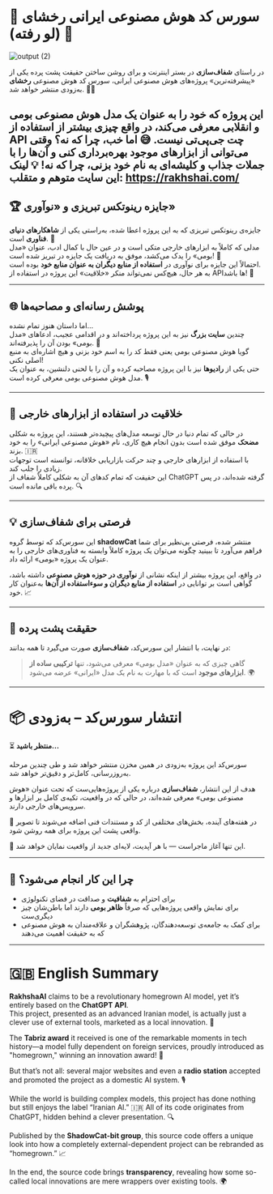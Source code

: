 # 🤖 سورس کد هوش مصنوعی ایرانی رخشای (لو رفته) 🚨

![output (2)](https://github.com/user-attachments/assets/41e6a251-ae69-476f-b796-3f0f059e43fe)


در راستای **شفاف‌سازی** در بستر اینترنت و برای روشن ساختن حقیقت پشت پرده یکی از «پیشرفته‌ترین» پروژه‌های هوش مصنوعی ایرانی، سورس کد هوش مصنوعی **رخشای** به‌زودی منتشر خواهد شد. 🕵️‍♂️

این پروژه که خود را به عنوان یک مدل هوش مصنوعی **بومی و انقلابی** معرفی می‌کند، در واقع چیزی بیشتر از استفاده از API چت جی‌پی‌تی نیست. 😅 اما خب، چرا که نه؟ وقتی می‌توانی از ابزارهای موجود بهره‌برداری کنی و آن‌ها را با جملات جذاب و کلیشه‌ای به نام خود بزنی، چرا که نه! 💡
لینک این سایت متوهم و متقلب: https://rakhshai.com/
---

## 🏆 جایزه رینوتکس تبریزی و «نوآوری»

جایزه‌ی رینوتکس تبریزی که به این پروژه اعطا شده، به‌راستی یکی از **شاهکارهای دنیای فناوری** است. 🤯  
مدلی که کاملاً به ابزارهای خارجی متکی است و در عین حال با کمال ادب، عنوان «مدل بومی» را یدک می‌کشد، موفق به دریافت یک جایزه در تبریز شده است! 🏅  
احتمالاً این جایزه برای نوآوری در **استفاده از منابع دیگران به عنوان منابع خود** بوده است.  
به هر حال، هیچ‌کس نمی‌تواند منکر «خلاقیت» این پروژه در استفاده از APIها باشد! 🔧

---

## 🌐 پوشش رسانه‌ای و مصاحبه‌ها

اما داستان هنوز تمام نشده...  
چندین **سایت بزرگ** نیز به این پروژه پرداخته‌اند و در اقدامی عجیب، ادعاهای «مدل بومی» بودن آن را پذیرفته‌اند. 🤨  
گویا هوش مصنوعی بومی یعنی فقط کد را به اسم خود بزنی و هیچ اشاره‌ای به منبع اصلی نکنی!  
حتی یکی از **رادیوها** نیز با این پروژه مصاحبه کرده و آن را با لحنی دلنشین، به عنوان یک مدل هوش مصنوعی بومی معرفی کرده است. 🎙️

---

## 🧠 خلاقیت در استفاده از ابزارهای خارجی

در حالی که تمام دنیا در حال توسعه مدل‌های پیچیده‌تر هستند، این پروژه به شکلی **مضحک** موفق شده است بدون انجام هیچ کاری، نام «هوش مصنوعی ایرانی» را به خود بزند. 🇮🇷  
با استفاده از ابزارهای خارجی و چند حرکت بازاریابی خلاقانه، توانسته است توجهات زیادی را جلب کند.  
این حقیقت که تمام کدهای آن به شکلی کاملاً شفاف از ChatGPT گرفته شده‌اند، در پس پرده باقی مانده است. 🔍

---

## 💡 فرصتی برای شفاف‌سازی

این سورس‌کد که توسط گروه **shadowCat** منتشر شده، فرصتی بی‌نظیر برای شما فراهم می‌آورد تا ببینید چگونه می‌توان یک پروژه کاملاً وابسته به فناوری‌های خارجی را به عنوان یک پروژه «بومی» ارائه داد.  

در واقع، این پروژه بیشتر از اینکه نشانی از **نوآوری در حوزه هوش مصنوعی** داشته باشد، گواهی است بر توانایی در **استفاده از منابع دیگران و سوء‌استفاده از آن‌ها** به‌عنوان کار خود. 📈

---

## 🧐 حقیقت پشت پرده

در نهایت، با انتشار این سورس‌کد، **شفاف‌سازی** صورت می‌گیرد تا همه بدانند:

> گاهی چیزی که به عنوان «مدل بومی» معرفی می‌شود، تنها **ترکیبی ساده از ابزارهای موجود** است که با مهارت به نام یک مدل «ایرانی» عرضه می‌شود. 🌍
---

# 📦 انتشار سورس‌کد – به‌زودی

⏳ **منتظر باشید...**

سورس‌کد این پروژه به‌زودی در همین مخزن منتشر خواهد شد و طی چندین مرحله به‌روزرسانی، کامل‌تر و دقیق‌تر خواهد شد.

هدف از این انتشار، **شفاف‌سازی** درباره یکی از پروژه‌هایی‌ست که تحت عنوان «هوش مصنوعی بومی» معرفی شده‌اند، در حالی که در واقعیت، تکیه‌ی کامل بر ابزارها و سرویس‌های خارجی دارند.

🧩 در هفته‌های آینده، بخش‌های مختلفی از کد و مستندات فنی اضافه می‌شوند تا تصویر واقعی پشت این پروژه برای همه روشن شود.

📢 این تنها آغاز ماجراست — با هر آپدیت، لایه‌ای جدید از واقعیت نمایان خواهد شد.

---

## 📌 چرا این کار انجام می‌شود؟

- برای احترام به **شفافیت** و صداقت در فضای تکنولوژی
- برای نمایش واقعی پروژه‌هایی که صرفاً **ظاهر بومی** دارند اما باطن‌شان چیز دیگری‌ست
- برای کمک به جامعه‌ی توسعه‌دهندگان، پژوهشگران و علاقه‌مندان به هوش مصنوعی که به حقیقت اهمیت می‌دهند


---

# 🇬🇧 English Summary

**RakhshaAI** claims to be a revolutionary homegrown AI model, yet it’s entirely based on the **ChatGPT API**.  
This project, presented as an advanced Iranian model, is actually just a clever use of external tools, marketed as a local innovation. 🧠

The **Tabriz award** it received is one of the remarkable moments in tech history—a model fully dependent on foreign services, proudly introduced as "homegrown," winning an innovation award! 🏅

But that’s not all: several major websites and even a **radio station** accepted and promoted the project as a domestic AI system. 🎙️

While the world is building complex models, this project has done nothing but still enjoys the label “Iranian AI.” 🇮🇷 All of its code originates from ChatGPT, hidden behind a clever presentation. 🔍

Published by the **ShadowCat-bit group**, this source code offers a unique look into how a completely external-dependent project can be rebranded as “homegrown.” 📈

In the end, the source code brings **transparency**, revealing how some so-called local innovations are mere wrappers over existing tools. 🌍
